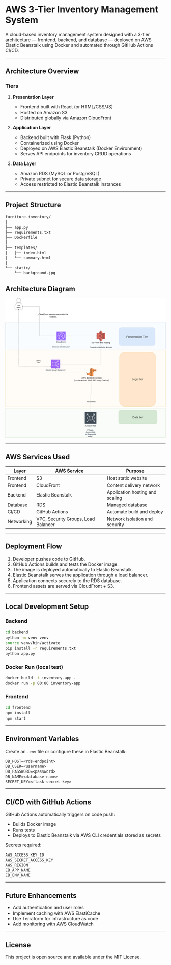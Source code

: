 

# AWS 3-Tier Inventory Management System

A cloud-based inventory management system designed with a 3-tier architecture — frontend, backend, and database — deployed on AWS Elastic Beanstalk using Docker and automated through GitHub Actions CI/CD.

---

## Architecture Overview

### Tiers
1. **Presentation Layer**  
   - Frontend built with React (or HTML/CSS/JS)  
   - Hosted on Amazon S3  
   - Distributed globally via Amazon CloudFront

2. **Application Layer**  
   - Backend built with Flask (Python)  
   - Containerized using Docker  
   - Deployed on AWS Elastic Beanstalk (Docker Environment)  
   - Serves API endpoints for inventory CRUD operations

3. **Data Layer**  
   - Amazon RDS (MySQL or PostgreSQL)  
   - Private subnet for secure data storage  
   - Access restricted to Elastic Beanstalk instances

---

## Project Structure

```
furniture-inventory/
│
├── app.py
├── requirements.txt
├── Dockerfile
│
├── templates/
│   ├── index.html
│   └── summary.html
│
└── static/
    └── background.jpg

```
## Architecture Diagram

![AWS 3-Tier Architecture](./3-tier-architecture-diagram.png)

---

## AWS Services Used

| Layer | AWS Service | Purpose |
|-------|--------------|----------|
| Frontend | S3 | Host static website |
| Frontend | CloudFront | Content delivery network |
| Backend | Elastic Beanstalk | Application hosting and scaling |
| Database | RDS | Managed database |
| CI/CD | GitHub Actions | Automate build and deploy |
| Networking | VPC, Security Groups, Load Balancer | Network isolation and security |

---

## Deployment Flow

1. Developer pushes code to GitHub.  
2. GitHub Actions builds and tests the Docker image.  
3. The image is deployed automatically to Elastic Beanstalk.  
4. Elastic Beanstalk serves the application through a load balancer.  
5. Application connects securely to the RDS database.  
6. Frontend assets are served via CloudFront + S3.

---

## Local Development Setup

### Backend
```bash
cd backend
python -m venv venv
source venv/bin/activate
pip install -r requirements.txt
python app.py
```

### Docker Run (local test)
```bash
docker build -t inventory-app .
docker run -p 80:80 inventory-app
```

### Frontend
```bash
cd frontend
npm install
npm start
```

---

## Environment Variables

Create an `.env` file or configure these in Elastic Beanstalk:

```
DB_HOST=<rds-endpoint>
DB_USER=<username>
DB_PASSWORD=<password>
DB_NAME=<database-name>
SECRET_KEY=<flask-secret-key>
```

---

## CI/CD with GitHub Actions

GitHub Actions automatically triggers on code push:
- Builds Docker image  
- Runs tests  
- Deploys to Elastic Beanstalk via AWS CLI credentials stored as secrets  

Secrets required:
```
AWS_ACCESS_KEY_ID
AWS_SECRET_ACCESS_KEY
AWS_REGION
EB_APP_NAME
EB_ENV_NAME
```

---

## Future Enhancements
- Add authentication and user roles  
- Implement caching with AWS ElastiCache  
- Use Terraform for infrastructure as code  
- Add monitoring with AWS CloudWatch  

---

## License
This project is open source and available under the MIT License.
````

